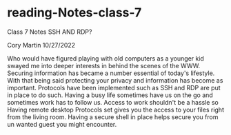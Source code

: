 # reading-Notes-class-7
Class 7 Notes 
SSH AND RDP?

Cory Martin 10/27/2022

Who would have figured playing with old computers as a younger kid swayed me into deeper interests in behind the scenes of the WWW. Securing information has became a number essential of today's lifestyle. With that being said protecting your privacy and information has become as important. Protocols have been implemented such as SSH and RDP are put in place to do such. Having a busy life sometimes have us on the go and sometimes work has to follow us. Access to work shouldn't be a hassle so Having remote desktop Protocols set gives you the access to your files right from the living room. Having a secure shell in place helps secure you from un wanted guest you might encounter.

